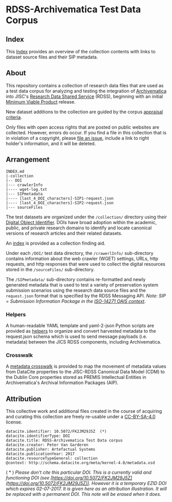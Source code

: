 # RDSS-Archivematica Test Data Corpus

## Index
This [Index](INDEX.md) provides an overview of the collection contents with links to dataset source files and their SIP metadata.

## About
This repository contains a collection of research data files that are used as a test data corpus for analyzing and testing the integration of [Archivematica](https://archivematica.org) into JISC's [Research Data Shared Service](https://www.jisc.ac.uk/rd/projects/research-data-shared-service) (RDSS), beginning with an initial [Minimum Viable Product](about-rdss-mvp.md) release.

New dataset additions to the collection are guided by the corpus [appraisal criteria](crosswalk-datacite-rdss-am.md).

Only files with open access rights that are posted on public websites are collected. However, errors do occur. If you find a file in this collection that is in violation of a copyright, please [file an issue](https://github.com/artefactual-labs/rdss-archivematica-test-data-corpus/issues), include a link to right holder's information, and it will be deleted.

## Arrangement
```
INDEX.md
|-collection
|-- DOI
|--- crawlerInfo
|---- wget-log.txt
|--- SIPmetadata
|---- [last_4_DOI_characters]-SIP1-request.json
|---- [last_4_DOI_characters]-SIP2-request.json
|--- sourceFiles
```

The test datasets are organized under the `/collection/` directory using their [Digital Object Identifier](http://www.doi.org/). DOIs have broad adoption within the academic, public, and private research domains to identify and locate canonical versions of research articles and their related datasets.

An [index](INDEX.md) is provided as a collection finding aid.

Under each `/DOI/` test data directory, the `/crawerlInfo/` sub-directory contains information about the web crawler (WGET) settings, URLs, http requests, and http responses that were used to collect the digital resources stored in the `/sourceFiles/` sub-directory.

The `/SIPmetadata/` sub-directory contains re-formatted and newly generated metadata that is used to test a variety of preservation system submission scenarios using the research data source files and the `request.json` format that is specified by the RDSS Messaging API. *Note: SIP = Submission Information Package in the [ISO-14271 OAIS context](https://en.wikipedia.org/wiki/Open_Archival_Information_System)*.

### Helpers
A human-readable YAML template and yaml-2-json Python scripts are provided as [helpers](/helpers/) to organize and convert harvested metadata to the request.json schema which is used to send message payloads (i.e. metadata) between the JICS RDSS components, including Archivematica.

### Crosswalk
A [metadata crosswalk](crosswalk-datacite-rdss-am.md) is provided to map the movement of metadata values from DataCite properties to the JISC-RDSS Canonical Data Model (CDM) to the Dublin Core properties stored as PREMIS Intellectual Entities in Archivematica's Archival Information Packages (AIP).

## Attribution
This collective work and additional files created in the course of acquiring and curating this collection are freely re-usable under a [CC-BY-SA-4.0](https://creativecommons.org/licenses/by-sa/4.0/legalcode) license.

```
datacite.identifier: 10.5072/FK2JM29J5Z  (*)
datacite.identifierType: DOI
datacite.title: RDSS-Archivematica Test Data corpus
datacite.creator: Peter Van Garderen
datacite.publisher: Artefactual Systems
datacite.publicationYear: 2017
datacite.resourceTypeGeneral: collection
@context: http://schema.datacite.org/meta/kernel-4.0/metadata.xsd
```
( * ) _Please don't cite this particular DOI. This is a currently valid and functioning DOI (see [https://doi.org/10.5072/FK2JM29J5Z](https://doi.org/10.5072/FK2JM29J5Z)). However it is a temporary EZID DOI which expires 02-07-2017. It is given here as an attribution illustration. It will be replaced with a permanent DOI. This note will be erased when it does._
